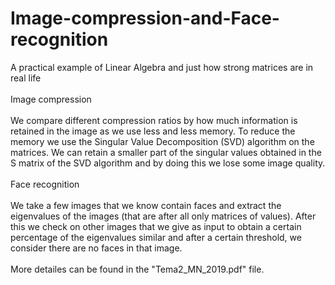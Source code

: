 # Image-compression-and-Face-recognition
A practical example of Linear Algebra and just how strong matrices are in real life<br/>
<br/>
Image compression<br/>
<br/>
We compare different compression ratios by how much information is retained in the image as we use less and less memory. To reduce the memory we use the Singular Value Decomposition (SVD) algorithm on the matrices. We can retain a smaller part of the singular values obtained in the S matrix of the SVD algorithm and by doing this we lose some image quality.<br/>
<br/>
Face recognition<br/>
<br/>
We take a few images that we know contain faces and extract the eigenvalues of the images (that are after all only matrices of values). After this we check on other images that we give as input to obtain a certain percentage of the eigenvalues similar and after a certain threshold, we consider there are no faces in that image.<br/>
<br/>
More detailes can be found in the "Tema2_MN_2019.pdf" file.
